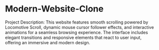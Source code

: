 # Modern-Website-Clone
Project Description:  This website features smooth scrolling powered by Locomotive Scroll, dynamic mouse cursor follower effects, and interactive animations for a seamless browsing experience. The interface includes elegant transitions and responsive elements that react to user input, offering an immersive and modern design.
